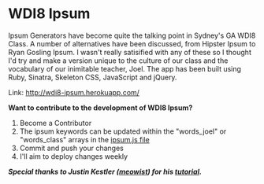 WDI8 Ipsum
==============

Ipsum Generators have become quite the talking point in Sydney's GA WDI8 Class. A number of alternatives have been discussed, from Hipster Ipsum to Ryan Gosling Ipsum. I wasn't really satisified with any of these so I thought I'd try and make a version unique to the culture of our class and the vocabulary of our inimitable teacher, Joel. The app has been built using Ruby, Sinatra, Skeleton CSS, JavaScript and jQuery.

Link: http://wdi8-ipsum.herokuapp.com/

**Want to contribute to the development of WDI8 Ipsum?**

1. Become a Contributor
2. The ipsum keywords can be updated within the "words_joel" or "words_class" arrays in the [ipsum.js file](https://github.com/liamdarmody/wdi8_ipsum/blob/master/public/js/ipsum.js)
3. Commit and push your changes
4. I'll aim to deploy changes weekly

***Special thanks to Justin Kestler ([meowist](https://github.com/meowist)) for his [tutorial](http://meowist.github.io/blog/2013/03/10/how-to-create-a-simple-lorem-ipsum-generator-with-javascript-and-jquery/).***